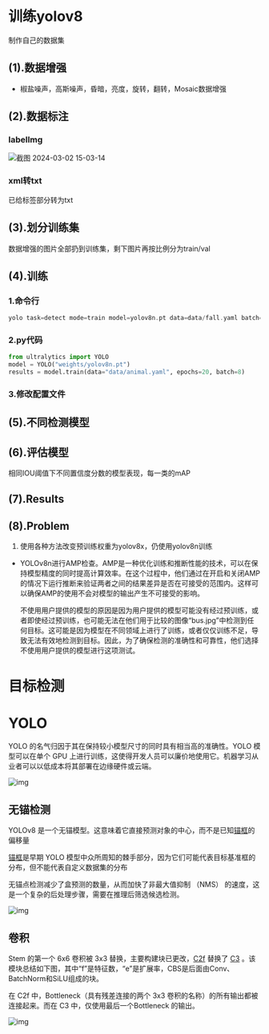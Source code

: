 # 训练yolov8

制作自己的数据集

## (1).数据增强

- 椒盐噪声，高斯噪声，昏暗，亮度，旋转，翻转，Mosaic数据增强

## (2).数据标注

### labelImg

![截图 2024-03-02 15-03-14](./Images/59.png)

### xml转txt

已给标签部分转为txt

## (3).划分训练集

数据增强的图片全部扔到训练集，剩下图片再按比例分为train/val

## (4).训练

### 1.命令行

```c++
yolo task=detect mode=train model=yolov8n.pt data=data/fall.yaml batch=32 epochs=100 imgsz=640 workers=16 device=0
```

### 2.py代码

```python
from ultralytics import YOLO
model = YOLO("weights/yolov8n.pt") 
results = model.train(data="data/animal.yaml", epochs=20, batch=8) 
```

### 3.修改配置文件

## (5).不同检测模型



## (6).评估模型

相同IOU阈值下不同置信度分数的模型表现，每一类的mAP

## (7).Results

## (8).Problem

1. 使用各种方法改变预训练权重为yolov8x，仍使用yolov8n训练

- YOLOv8n进行AMP检查。AMP是一种优化训练和推断性能的技术，可以在保持模型精度的同时提高计算效率。在这个过程中，他们通过在开启和关闭AMP的情况下运行推断来验证两者之间的结果差异是否在可接受的范围内。这样可以确保AMP的使用不会对模型的输出产生不可接受的影响。

  不使用用户提供的模型的原因是因为用户提供的模型可能没有经过预训练，或者即使经过预训练，也可能无法在他们用于比较的图像“bus.jpg”中检测到任何目标。这可能是因为模型在不同领域上进行了训练，或者仅仅训练不足，导致无法有效地检测到目标。因此，为了确保检测的准确性和可靠性，他们选择不使用用户提供的模型进行这项测试。

# 目标检测



# YOLO

YOLO 的名气归因于其在保持较小模型尺寸的同时具有相当高的准确性。YOLO 模型可以在单个 GPU 上进行训练，这使得开发人员可以廉价地使用它。机器学习从业者可以以低成本将其部署在边缘硬件或云端。

![img](./Images/2.webp)

## 无锚检测

YOLOv8 是一个无锚模型。这意味着它直接预测对象的中心，而不是已知[锚框](https://link.zhihu.com/?target=https%3A//blog.roboflow.com/what-is-an-anchor-box/)的偏移量

[锚框](https://link.zhihu.com/?target=https%3A//blog.roboflow.com/what-is-an-anchor-box/)是早期 YOLO 模型中众所周知的棘手部分，因为它们可能代表目标基准框的分布，但不能代表自定义数据集的分布

无锚点检测减少了盒预测的数量，从而加快了非最大值抑制 （NMS） 的速度，这是一个复杂的后处理步骤，需要在推理后筛选候选检测。

![img](./Images/3.webp)

## 卷积

Stem 的第一个 6x6 卷积被 3x3 替换，主要构建块已更改，[C2f](https://link.zhihu.com/?target=https%3A//github.com/ultralytics/ultralytics/blob/dba3f178849692a13f3c43e81572255b1ece7da9/ultralytics/nn/modules.py%3Fref%3Dblog.roboflow.com%23L196) 替换了 [C3](https://link.zhihu.com/?target=https%3A//github.com/ultralytics/yolov5/blob/cdd804d39ff84b413bde36a84006f51769b6043b/models/common.py%3Fref%3Dblog.roboflow.com%23L157) 。该模块总结如下图，其中“f”是特征数，“e”是扩展率，CBS是后面由Conv、BatchNorm和SiLU组成的块。

在 C2f 中，Bottleneck（具有残差连接的两个 3x3 卷积的名称）的所有输出都被连接起来。而在 C3 中，仅使用最后一个Bottleneck 的输出。

![img](./Images/4.webp)

